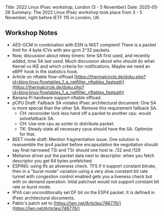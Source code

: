 Title: 2022 Linux IPsec workshop, London (3 - 5 November)
Date: 2025-05-26
Summary: The 2022 Linux IPsec workshop took place from 3 - 5 November, right before IETF 115 in London, UK.

## Workshop Notes
- AES-GCM in combination with ESN is NIST compient! There is a packet limit for 4 byte ICVs with aes-gcm 2^32 packets.
- Now, discussion about rekey timers: time SA ﬁrst used, and recently added, time SA last used. Much discussion about who should do what: Kernel vs IKE and which criteria for notifications. Maybe we need an eBPF hook in the statistics hook.
- Article on nftable flow-offload [https://thermalcircle.de/doku.php?id=blog:linux:flowtables_1_a_netfilter_nftables_fastpath](https://thermalcircle.de/doku.php?id=blog:linux:flowtables_1_a_netfilter_nftables_fastpath)
- Banana Pi hardware support nftable offload.
- pCPU Draft: Fallback SA violates IPsec architectural document: One SA is more special than the other SA. Remove this requirement fallback SA.
    - CH: reconsider lock less hand off a packet to another cpu. would solvefallback SA.
    - CH: Use one cpu as sorter to distribute packet.
    - TK: Steady state all necessary cpus should have the SA. Optimize for that.
- BEET mode draft: Mention fragmentation issue. One solution is reassemble the ipv4 packet before encapsulation ike negotiation should say ﬁnal narrowed TSi and TSr should one host ie. /32 and /128
- Mellanox driver put the packet data next to descriptor. when you fetch descriptor you get 64 bytes prefetched.
- ESPING: using tfs as aliveness check. TFS if it support constant bitrate, then in a "burst-mode" variation using a very slow constant bit rate tunnel with congestion control enabled gets you a liveness check but with on demand operation. Intial patchset would not support constant bit rate or burst mode.
- IPV4 can unconditionally set DF bit on the ESP4 packet. It is deﬁned in IPsec architectural documents.
- Pablo's patch set to [https://lwn.net/Articles/746776/](https://lwn.net/Articles/746776/)
